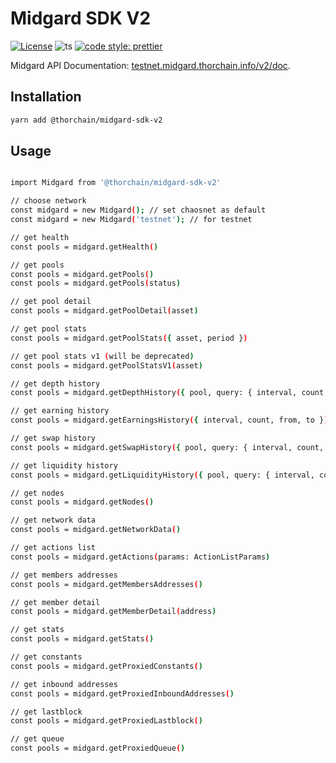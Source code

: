 # Midgard SDK V2

[![License](https://img.shields.io/npm/l/make-coverage-badge.svg)](https://opensource.org/licenses/MIT)
![ts](https://flat.badgen.net/badge/Built%20With/TypeScript/blue)
[![code style: prettier](https://img.shields.io/badge/code_style-prettier-ff69b4.svg?style=flat-square)](https://github.com/prettier/prettier)

Midgard API Documentation: [testnet.midgard.thorchain.info/v2/doc](https://testnet.midgard.thorchain.info/v2/doc).

## Installation

```sh
yarn add @thorchain/midgard-sdk-v2
```

## Usage

```sh

import Midgard from '@thorchain/midgard-sdk-v2'

// choose network
const midgard = new Midgard(); // set chaosnet as default
const midgard = new Midgard('testnet'); // for testnet

// get health
const pools = midgard.getHealth()

// get pools
const pools = midgard.getPools()
const pools = midgard.getPools(status)

// get pool detail
const pools = midgard.getPoolDetail(asset)

// get pool stats
const pools = midgard.getPoolStats({ asset, period })

// get pool stats v1 (will be deprecated)
const pools = midgard.getPoolStatsV1(asset)

// get depth history
const pools = midgard.getDepthHistory({ pool, query: { interval, count, from, to} })

// get earning history
const pools = midgard.getEarningsHistory({ interval, count, from, to })

// get swap history
const pools = midgard.getSwapHistory({ pool, query: { interval, count, from, to} })

// get liquidity history
const pools = midgard.getLiquidityHistory({ pool, query: { interval, count, from, to} })

// get nodes
const pools = midgard.getNodes()

// get network data
const pools = midgard.getNetworkData()

// get actions list
const pools = midgard.getActions(params: ActionListParams)

// get members addresses
const pools = midgard.getMembersAddresses()

// get member detail
const pools = midgard.getMemberDetail(address)

// get stats
const pools = midgard.getStats()

// get constants
const pools = midgard.getProxiedConstants()

// get inbound addresses
const pools = midgard.getProxiedInboundAddresses()

// get lastblock
const pools = midgard.getProxiedLastblock()

// get queue
const pools = midgard.getProxiedQueue()


```
